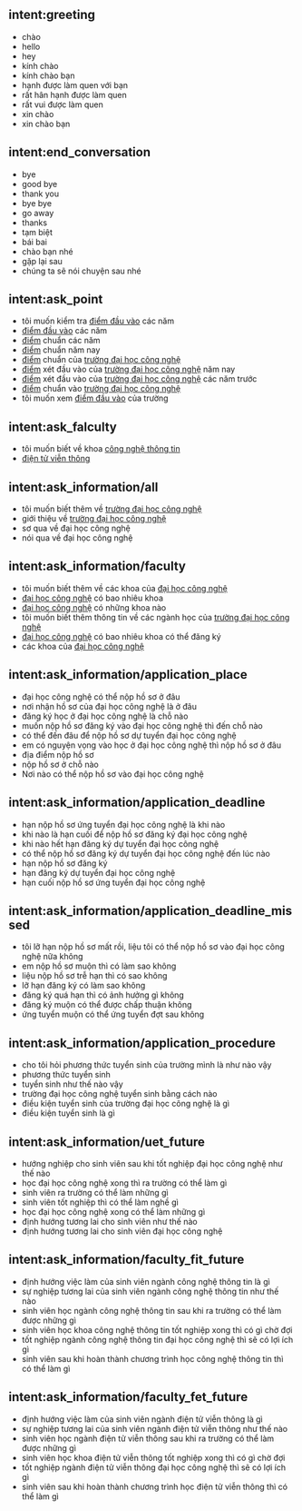 ## intent:greeting
- chào
- hello
- hey
- kính chào
- kính chào bạn
- hạnh được làm quen với bạn
- rất hân hạnh được làm quen
- rất vui được làm quen
- xin chào
- xin chào bạn
## intent:end_conversation
- bye
- good bye
- thank you
- bye bye
- go away
- thanks
- tạm biệt
- bái bai
- chào bạn nhé
- gặp lại sau
- chúng ta sẽ nói chuyện sau nhé
## intent:ask_point
- tôi muốn kiểm tra [điểm đầu vào](point) các năm
- [điểm đầu vào](point) các năm
- [điểm](point) chuẩn các năm
- [điểm](point) chuẩn năm nay
- [điểm](point) chuẩn của [trường đại học công nghệ](school)
- [điểm](point) xét đầu vào của [trường đại học công nghệ](school) năm nay
- [điểm](point) xét đầu vào của [trường đại học công nghệ](school) các năm trước
- [điểm](point) chuẩn vào [trường đại học công nghệ](school)
- tôi muốn xem [điểm đầu vào](point) của trường
## intent:ask_falculty
-  tôi muốn biết về khoa [công nghệ thông tin](faculty)
-  [điện tử viễn thông](faculty)
## intent:ask_information/all
- tôi muốn biết thêm về [trường đại học công nghệ](school)
- giới thiệu về [trường đại học công nghệ](school)
- sơ qua về đại học công nghệ
- nói qua về đại học công nghệ
## intent:ask_information/faculty
- tôi muốn biết thêm về các khoa của [đại học công nghệ](school)
- [đại học công nghệ](school) có bao nhiêu khoa
- [đại học công nghệ](school) có những khoa nào
- tôi muốn biết thêm thông tin về các ngành học của [trường đại học công nghệ](school)
- [đại học công nghệ](school) có bao nhiêu khoa có thể đăng ký
- các khoa của [đại học công nghệ](school)
## intent:ask_information/application_place
- đại học công nghệ có thể nộp hồ sơ ở đâu 
- nơi nhận hồ sơ của đại học công nghệ là ở đâu 
- đăng ký học ở đại học công nghệ là chỗ nào
- muốn nộp hồ sơ đăng ký vào đại học công nghệ thì đến chỗ nào
- có thể đến đâu để nộp hồ sơ dự tuyển đại học công nghệ
- em có nguyện vọng vào học ở đại học công nghệ thì nộp hồ sơ ở đâu
- địa điểm nộp hồ sơ
- nộp hồ sơ ở chỗ nào
- Nơi nào có thể nộp hồ sơ vào đại học công nghệ
## intent:ask_information/application_deadline
- hạn nộp hồ sơ ứng tuyển đại học công nghệ là khi nào
- khi nào là hạn cuối để nộp hồ sơ đăng ký đại học công nghệ
- khi nào hết hạn đăng ký dự tuyển đại học công nghệ
- có thể nộp hồ sơ đăng ký dự tuyển đại học công nghệ đến lúc nào
- hạn nộp hồ sơ đăng ký
- hạn đăng ký dự tuyển đại học công nghệ
- hạn cuối nộp hồ sơ ứng tuyển đại học công nghệ
## intent:ask_information/application_deadline_missed
- tôi lỡ hạn nộp hồ sơ mất rồi, liệu tôi có thể nộp hồ sơ vào đại học công nghệ nữa không
- em nộp hồ sơ muộn thì có làm sao không
- liệu nộp hồ sơ trễ hạn thì có sao không
- lỡ hạn đăng ký có làm sao không
- đăng ký quá hạn thì có ảnh hưởng gì không
- đăng ký muộn có thể được chấp thuận không
- ứng tuyển muộn có thể ứng tuyển đợt sau không
## intent:ask_information/application_procedure
- cho tôi hỏi phương thức tuyển sinh của trường mình là như nào vậy 
- phương thức tuyển sinh 
- tuyển sinh như thế nào vậy 
- trường đại học công nghệ tuyển sinh bằng cách nào
- điều kiện tuyển sinh của trường đại học công nghệ là gì
- điều kiện tuyển sinh là gì
## intent:ask_information/uet_future
- hướng nghiệp cho sinh viên sau khi tốt nghiệp đại học công nghệ như thế nào
- học đại học công nghệ xong thì ra trường có thể làm gì
- sinh viên ra trường có thể làm những gì
- sinh viên tốt nghiệp thì có thể làm nghề gì
- học đại học công nghệ xong có thể làm những gì
- định hướng tương lai cho sinh viên như thế nào
- định hướng tương lai cho sinh viên đại học công nghệ
## intent:ask_information/faculty_fit_future
- định hướng việc làm của sinh viên ngành công nghệ thông tin là gì
- sự nghiệp tương lai của sinh viên ngành công nghệ thông tin như thế nào
- sinh viên học ngành công nghệ thông tin sau khi ra trường có thể làm được những gì
- sinh viên học khoa công nghệ thông tin tốt nghiệp xong thì có gì chờ đợi
- tốt nghiệp ngành công nghệ thông tin đại học công nghệ thì sẽ có lợi ích gì
- sinh viên sau khi hoàn thành chương trình học công nghệ thông tin thì có thể làm gì
## intent:ask_information/faculty_fet_future
- định hướng việc làm của sinh viên ngành điện tử viễn thông là gì
- sự nghiệp tương lai của sinh viên ngành điện tử viễn thông như thế nào
- sinh viên học ngành điện tử viễn thông sau khi ra trường có thể làm được những gì
- sinh viên học khoa điện tử viễn thông tốt nghiệp xong thì có gì chờ đợi
- tốt nghiệp ngành điện tử viễn thông đại học công nghệ thì sẽ có lợi ích gì
- sinh viên sau khi hoàn thành chương trình học điện tử viễn thông thì có thể làm gì
<!-- ## intent:ask_information/faculty_nano_future
- định hướng việc làm của sinh viên ngành vật lý kỹ thuật và công nghệ nano là gì
- sự nghiệp tương lai của sinh viên ngành vật lý kỹ thuật như thế nào
- sinh viên học ngành công nghệ nano sau khi ra trường có thể làm được những gì
- sinh viên học khoa vật lý kỹ thuật và công nghệ nano tốt nghiệp xong thì có gì chờ đợi
- tốt nghiệp ngành công nghệ nano  đại học công nghệ thì sẽ có lợi ích gì
- sinh viên sau khi hoàn thành chương trình học khoa vật lý kỹ thuật thì có thể làm gì
## intent:ask_information/faculty_auto_future
- định hướng việc làm của sinh viên ngành cơ học kỹ thuật và tự động hóa là gì
- sự nghiệp tương lai của sinh viên ngành cơ học kỹ thuật như thế nào
- sinh viên học ngành cơ học kỹ thuật sau khi ra trường có thể làm được những gì
- sinh viên học khoa tự động hóa tốt nghiệp xong thì có gì chờ đợi
- tốt nghiệp ngành cơ học kỹ thuật  đại học công nghệ thì sẽ có lợi ích gì
- sinh viên sau khi hoàn thành chương trình học khoa tự động hóa thì có thể làm gì
## intent:ask_information/faculty_ag_future
- định hướng việc làm của sinh viên ngành công nghệ nông nghiệp là gì
- sự nghiệp tương lai của sinh viên ngành công nghệ nông nghiệp như thế nào
- sinh viên học ngành công nghệ nông nghiệp sau khi ra trường có thể làm được những gì
- sinh viên học khoa công nghệ nông nghiệp tốt nghiệp xong thì có gì chờ đợi
- tốt nghiệp công nghệ nông nghiệp đại học công nghệ thì sẽ có lợi ích gì
- sinh viên sau khi hoàn thành chương trình học khoa công nghệ nông nghiệp thì có thể làm gì
## intent:ask_information/faculty_ae_future
- định hướng việc làm của sinh viên viện công nghệ hàng không vũ trụ là gì
- sự nghiệp tương lai của sinh viên ngành hàng không vũ trụ như thế nào
- sinh viên học ngành công nghệ hàng không vũ trụ sau khi ra trường có thể làm được những gì
- sinh viên học khoa công nghệ hàng không vũ trụ tốt nghiệp xong thì có gì chờ đợi
- tốt nghiệp hàng không vũ trụ  đại học công nghệ thì sẽ có lợi ích gì
- sinh viên sau khi hoàn thành chương trình học hàng không vũ trụ thì có thể làm gì
## intent:ask_information/faculty_advtech_future
- định hướng việc làm của sinh viên ngành tiên tiến về kỹ thuật và công nghệ là gì
- sự nghiệp tương lai của sinh viên ngành tiên tiến về kỹ thuật và công nghệ như thế nào
- sinh viên học ngành tiên tiến về kỹ thuật và công nghệ sau khi ra trường có thể làm được những gì
- sinh viên học khoa tiên tiến về kỹ thuật và công nghệ tốt nghiệp xong thì có gì chờ đợi
- tốt nghiệp ngành tiên tiến về kỹ thuật và công nghệ đại học công nghệ thì sẽ có lợi ích gì
- sinh viên sau khi hoàn thành chương trình học khoa tiên tiến về kỹ thuật và công nghệ thì có thể làm gì
## intent:ask_information/faculty_building_future
- định hướng việc làm của sinh viên bộ môn công nghệ xây dựng - giao thông là gì
- sự nghiệp tương lai của sinh viên ngành công nghệ xây dựng như thế nào
- sinh viên học ngành công nghệ xây dựng - giao thông sau khi ra trường có thể làm được những gì
- sinh viên học bộ môn công nghệ xây dựng - giao thông tốt nghiệp xong thì có gì chờ đợi
- tốt nghiệp ngành xây dựng  đại học công nghệ thì sẽ có lợi ích gì
- sinh viên sau khi hoàn thành chương trình học khoa công nghệ xây dựng thì có thể làm gì -->
